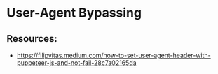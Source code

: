 # User-Agent Bypassing

## Resources:
- https://filipvitas.medium.com/how-to-set-user-agent-header-with-puppeteer-js-and-not-fail-28c7a02165da

